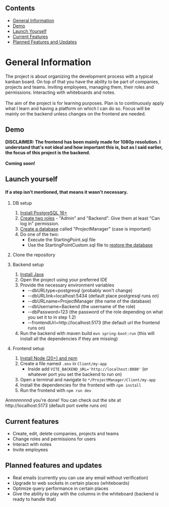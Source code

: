 ## Contents
* [General Information](#general-information)
* [Demo](#demo)
* [Launch Yourself](#launch-yourself)
* [Current Features](#current-features)
* [Planned Features and Updates](#planned-features-and-updates)

# General Information
The project is about organizing the development process with a typical kanban board. 
On top of that you have the ability to be part of companies, projects and teams.
Inviting employees, managing them, their roles and permissions. Interacting with whiteboards and notes.
<br><br>
The aim of the project is for learning purposes. Plan is to continuously apply what I learn
and having a platform on which I can do so. 
Focus will be mainly on the backend unless changes on the frontend are needed.
## Demo
**DISCLAIMER: The frontend has been mainly made for 1080p resolution. I understand that's not ideal and how important this is, but as I said earlier, the focus of this project is the backend.**
<br><br>
**Coming soon!**

## Launch yourself

#### If a step isn't mentioned, that means it wasn't necessary.

1. DB setup
   1. [Install PostgreSQL 16+](https://www.postgresql.org/download/)
   2. [Create two roles](https://www.postgresql.org/docs/current/sql-createrole.html) - "Admin" and "Backend". 
   Give them at least "Can log in" permission.
   3. [Create a database](https://www.postgresql.org/docs/current/sql-createdatabase.html) called "ProjectManager" (case is important)
   4. Do one of the two:
      - Execute the StartingPoint.sql file
      - Use the StartingPointCustom.sql file to [restore the database](https://www.postgresql.org/docs/8.1/backup.html)

2. Clone the repository

3. Backend setup
   1. [Install Java](https://www.oracle.com/cis/java/technologies/downloads/#java17)
   2. Open the project using your preferred IDE
   3. Provide the necessary environment variables 
      - --dbURLtype=postgresql (probably won't change)
      - --dbURLlink=localhost:5434 (default place postgresql runs on)
      - --dbURLname=ProjectManager (the name of the database)
      - --dbUsername=Backend (the username of the role)
      - --dbPassword=123 (the password of the role depending on what you set it to in step 1.2)
      - --frontendUrl=http://localhost:5173 (the default url the frontend runs on)
   4. Run the backend with maven build `mvn spring-boot:run` (this will install all the dependencies if they are missing)

4. Frontend setup
   1. [Install Node (20+) and npm](https://nodejs.org/en/download)
   2. Create a file named `.env` in `Client/my-app`
      - Inside add `VITE_BACKEND_URL='http://localhost:8080'` (or whatever port you set the backend to run on)
   3. Open a terminal and navigate to `*/ProjectManager/Client/my-app`
   4. Install the dependencies for the frontend with `npm install`
   5. Run the frontend with `npm run dev`

Annnnnnnnd you're done! You can check out the site at http://localhost:5173 (default port svelte runs on)

## Current features
* Create, edit, delete companies, projects and teams
* Change roles and permissions for users
* Interact with notes
* Invite employees

## Planned features and updates
* Real emails (currently you can use any email without verification)
* Upgrade to web sockets in certain places (whiteboards)
* Optimize query performance in certain places
* Give the ability to play with the columns in the whiteboard (backend is ready to handle that)
